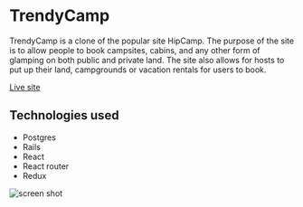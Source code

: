 # TrendyCamp

TrendyCamp is a clone of the popular site HipCamp. The purpose of the site is to allow people to book campsites, cabins, and any other form of glamping on both public and private land. The site also allows for hosts to put up their land, campgrounds or vacation rentals for users to book.

[Live site](https://trendycamp.herokuapp.com/#/)

## Technologies used
* Postgres
* Rails
* React
* React router
* Redux

![screen shot](https://user-images.githubusercontent.com/45123867/152576191-ae99cba1-b130-4355-87b5-da609c514eae.png)
